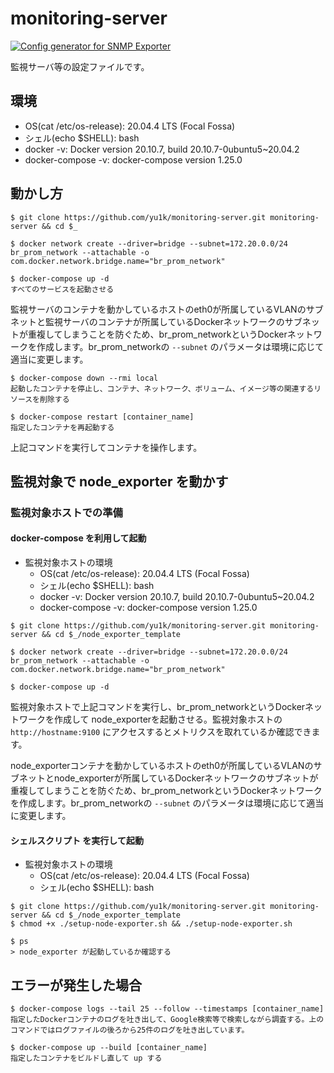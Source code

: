 # monitoring-server

[![Config generator for SNMP Exporter](https://github.com/yu1k/monitoring-server/actions/workflows/config_file_generator_for_snmp_exporter.yml/badge.svg)](https://github.com/yu1k/monitoring-server/actions/workflows/config_file_generator_for_snmp_exporter.yml)

監視サーバ等の設定ファイルです。

## 環境

  - OS(cat /etc/os-release): 20.04.4 LTS (Focal Fossa)
  - シェル(echo $SHELL): bash
  - docker -v: Docker version 20.10.7, build 20.10.7-0ubuntu5~20.04.2
  - docker-compose -v: docker-compose version 1.25.0

## 動かし方

```
$ git clone https://github.com/yu1k/monitoring-server.git monitoring-server && cd $_

$ docker network create --driver=bridge --subnet=172.20.0.0/24 br_prom_network --attachable -o com.docker.network.bridge.name="br_prom_network"

$ docker-compose up -d
すべてのサービスを起動させる
```

監視サーバのコンテナを動かしているホストのeth0が所属しているVLANのサブネットと監視サーバのコンテナが所属しているDockerネットワークのサブネットが重複してしまうことを防ぐため、br_prom_networkというDockerネットワークを作成します。br_prom_networkの `--subnet` のパラメータは環境に応じて適当に変更します。

```
$ docker-compose down --rmi local
起動したコンテナを停止し、コンテナ、ネットワーク、ボリューム、イメージ等の関連するリソースを削除する

$ docker-compose restart [container_name]
指定したコンテナを再起動する
```

上記コマンドを実行してコンテナを操作します。

## 監視対象で node_exporter を動かす

### 監視対象ホストでの準備

#### docker-compose を利用して起動

- 監視対象ホストの環境
  - OS(cat /etc/os-release): 20.04.4 LTS (Focal Fossa)
  - シェル(echo $SHELL): bash
  - docker -v: Docker version 20.10.7, build 20.10.7-0ubuntu5~20.04.2
  - docker-compose -v: docker-compose version 1.25.0

```
$ git clone https://github.com/yu1k/monitoring-server.git monitoring-server && cd $_/node_exporter_template

$ docker network create --driver=bridge --subnet=172.20.0.0/24 br_prom_network --attachable -o com.docker.network.bridge.name="br_prom_network"

$ docker-compose up -d
```

監視対象ホストで上記コマンドを実行し、br_prom_networkというDockerネットワークを作成して node_exporterを起動させる。監視対象ホストの `http://hostname:9100` にアクセスするとメトリクスを取れているか確認できます。

node_exporterコンテナを動かしているホストのeth0が所属しているVLANのサブネットとnode_exporterが所属しているDockerネットワークのサブネットが重複してしまうことを防ぐため、br_prom_networkというDockerネットワークを作成します。br_prom_networkの `--subnet` のパラメータは環境に応じて適当に変更します。

#### シェルスクリプト を実行して起動

- 監視対象ホストの環境
  - OS(cat /etc/os-release): 20.04.4 LTS (Focal Fossa)
  - シェル(echo $SHELL): bash

```
$ git clone https://github.com/yu1k/monitoring-server.git monitoring-server && cd $_/node_exporter_template
$ chmod +x ./setup-node-exporter.sh && ./setup-node-exporter.sh

$ ps
> node_exporter が起動しているか確認する
```

## エラーが発生した場合

```
$ docker-compose logs --tail 25 --follow --timestamps [container_name]
指定したDockerコンテナのログを吐き出して、Google検索等で検索しながら調査する。上のコマンドではログファイルの後ろから25件のログを吐き出しています。

$ docker-compose up --build [container_name]
指定したコンテナをビルドし直して up する

```

